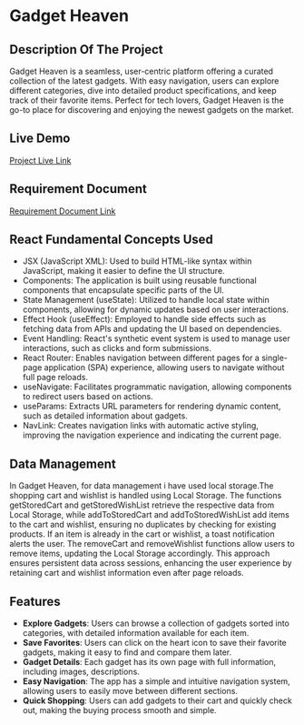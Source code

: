 # Gadget Heaven

## Description Of The Project
Gadget Heaven is a seamless, user-centric platform offering a curated collection of the latest gadgets. With easy navigation, users can explore different categories, dive into detailed product specifications, and keep track of their favorite items. Perfect for tech lovers, Gadget Heaven is the go-to place for discovering and enjoying the newest gadgets on the market.

## Live Demo
[Project Live Link](https://gadget-heaven-008.netlify.app/)

## Requirement Document
[Requirement Document Link](https://github.com/ProgrammingHero1/B10-A8-gadget-heaven/blob/main/Batch-10_Assignment-08.pdf)

## React Fundamental Concepts Used
- JSX (JavaScript XML): Used to build HTML-like syntax within JavaScript, making it easier to define the UI structure.
- Components: The application is built using reusable functional components that encapsulate specific parts of the UI.
- State Management (useState): Utilized to handle local state within components, allowing for dynamic updates based on user interactions.
- Effect Hook (useEffect): Employed to handle side effects such as fetching data from APIs and updating the UI based on dependencies.
- Event Handling: React's synthetic event system is used to manage user interactions, such as clicks and form submissions.
- React Router: Enables navigation between different pages for a single-page application (SPA) experience, allowing users to navigate without full page reloads.
- useNavigate: Facilitates programmatic navigation, allowing components to redirect users based on actions.
- useParams: Extracts URL parameters for rendering dynamic content, such as detailed information about gadgets.
- NavLink: Creates navigation links with automatic active styling, improving the navigation experience and indicating the current page.

## Data Management
In Gadget Heaven, for data management i have used local storage.The shopping cart and wishlist is handled using Local Storage. The functions getStoredCart and getStoredWishList retrieve the respective data from Local Storage, while addToStoredCart and addToStoredWishList add items to the cart and wishlist, ensuring no duplicates by checking for existing products. If an item is already in the cart or wishlist, a toast notification alerts the user. The removeCart and removeWishlist functions allow users to remove items, updating the Local Storage accordingly. This approach ensures persistent data across sessions, enhancing the user experience by retaining cart and wishlist information even after page reloads.
## Features
- **Explore Gadgets**: Users can browse a collection of gadgets sorted into categories, with detailed information available for each item.
- **Save Favorites**: Users can click on the heart icon to save their favorite gadgets, making it easy to find and compare them later.
- **Gadget Details**: Each gadget has its own page with full information, including images, descriptions.
- **Easy Navigation**: The app has a simple and intuitive navigation system, allowing users to easily move between different sections.
- **Quick Shopping**: Users can add gadgets to their cart and quickly check out, making the buying process smooth and simple.
